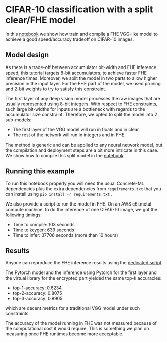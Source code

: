 # CIFAR-10 classification with a split clear/FHE model

In this [notebook](./Cifar10.ipynb) we show how train and compile a FHE VGG-like model to achieve a good speed/accuracy tradeoff on CIFAR-10 images.

## Model design

As there is a trade-off between accumulator bit-width and FHE inference speed, this tutorial targets
8-bit accumulators, to achieve faster FHE inference times. Moreover, we split the model in two parts to allow
higher precision in the input layer. For the FHE part of the model, we used pruning and 2-bit weights to try to satisfy this constraint.

The first layer of any deep vision model processes the raw images that are usually represented using 8-bit integers.
With respect to FHE constraints, such large bit-widths for inputs are a bottleneck with regards to the accumulator size constraint. Therefore, we opted to split the model into 2 sub-models:

- The first layer of the VGG model will run in floats and in clear,
- The rest of the network will run in integers and in FHE.

The method is generic and can be applied to any neural network model, but the compilation and deployment steps are a bit more intricate in this case. We show how to compile this split model in the [notebook](./Cifar10.ipynb).

## Running this example

To run this notebook properly you will need the usual Concrete-ML dependencies plus the extra dependencies from `requirements.txt` that you can install using `pip install -r requirements.txt` .

We also provide a script to run the model in FHE. On an AWS c6i.metal compute machine, to do the inference of one CIFAR-10 image, we got the following timings:

- Time to compile: 103 seconds
- Time to keygen: 639 seconds
- Time to infer: 37706 seconds (more than 10 hours)

## Results

Anyone can reproduce the FHE inference results using the [dedicated script](./fhe_inference.py).

The Pytorch model and the inference using Pytorch for the first layer and the virtual library for the encrypted part yielded the same top-k accuracies:

- top-1-accuracy: 0.6234
- top-2-accuracy: 0.8075
- top-3-accuracy: 0.8905

which are decent metrics for a traditional VGG model under such constraints.

The accuracy of the model running in FHE was not measured because of the computational cost it would require.
This is something we plan on measuring once FHE runtimes become more acceptable.

<!-- FIXME: Add more metrics: https://github.com/zama-ai/concrete-ml-internal/issues/2377 -->

<!-- FIXME: Add training scripts https://github.com/zama-ai/concrete-ml-internal/issues/2383 -->
